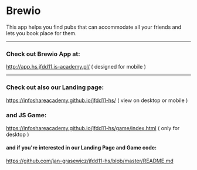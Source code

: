 # Brewio
This app helps you find pubs that can accommodate all your friends and lets you book place for them.

---
### Check out Brewio App at:
http://app.hs.jfdd11.is-academy.pl/
( designed for mobile )

---
### Check out also our Landing page:
https://infoshareacademy.github.io/jfdd11-hs/
( view on desktop or mobile )
### and JS Game:
https://infoshareacademy.github.io/jfdd11-hs/game/index.html 
( only for desktop )
#### and if you're interested in our Landing Page and Game code:
https://github.com/jan-grasewicz/jfdd11-hs/blob/master/README.md
